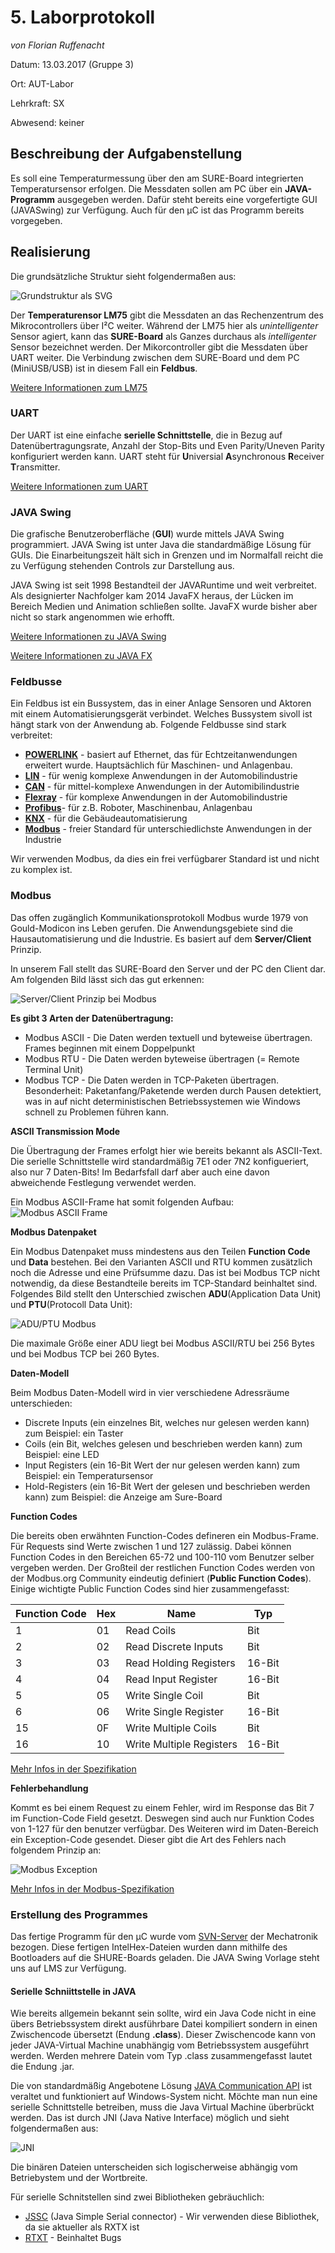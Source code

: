 # **5. Laborprotokoll** 

*von Florian Ruffenacht*

Datum: 13.03.2017 (Gruppe 3)

Ort: AUT-Labor

Lehrkraft: SX

Abwesend: keiner

## **Beschreibung der Aufgabenstellung**

Es soll eine Temperaturmessung über den am SURE-Board integrierten Temperatursensor erfolgen. Die Messdaten sollen am PC über ein **JAVA-Programm** ausgegeben werden. Dafür steht bereits eine vorgefertigte GUI (JAVASwing) zur Verfügung. Auch für den µC ist das Programm bereits vorgegeben.

## **Realisierung**

Die grundsätzliche Struktur sieht folgendermaßen aus:

![Grundstruktur als SVG](https://github.com/HTLMechatronics/m14-la1-sx/blob/rufflm14/rufflm14/BildGrundstruktur.svg)

Der  **Temperaturensor LM75** gibt die Messdaten an das Rechenzentrum des Mikrocontrollers über I²C weiter. Während der LM75 hier als _unintelligenter_ Sensor agiert, kann das **SURE-Board** als Ganzes durchaus als _intelligenter_ Sensor bezeichnet werden. Der Mikorcontroller gibt die Messdaten über UART weiter. Die Verbindung zwischen dem SURE-Board und dem PC (MiniUSB/USB) ist in diesem Fall ein **Feldbus**.

[Weitere Informationen zum LM75](http://www.franksteinberg.de/lm75.htm)


### UART

Der UART ist eine einfache **serielle Schnittstelle**, die in Bezug auf Datenübertragungsrate, Anzahl der Stop-Bits und Even Parity/Uneven Parity konfiguriert werden kann. UART steht für **U**niversial **A**synchronous **R**eceiver **T**ransmitter. 

[Weitere Informationen zum UART](https://www.mikrocontroller.net/articles/AVR-Tutorial:_UART)

### JAVA Swing 

Die grafische Benutzeroberfläche (**GUI**) wurde mittels JAVA Swing programmiert. JAVA Swing ist unter Java die standardmäßige Lösung für GUIs. Die Einarbeitungszeit hält sich in Grenzen und im Normalfall reicht die zu Verfügung stehenden  Controls zur Darstellung aus. 

JAVA Swing ist seit 1998 Bestandteil der JAVARuntime und weit verbreitet. Als designierter Nachfolger kam 2014 JavaFX heraus, der Lücken im Bereich Medien und Animation schließen sollte. JavaFX wurde bisher aber nicht so stark angenommen wie erhofft.

[Weitere Informationen zu JAVA Swing](https://de.wikipedia.org/wiki/JavaFX)

[Weitere Informationen zu JAVA FX](https://de.wikipedia.org/wiki/Swing_(Java))

### Feldbusse


Ein Feldbus ist ein Bussystem, das in einer Anlage Sensoren und Aktoren mit einem Automatisierungsgerät verbindet. Welches Bussystem sivoll ist  hängt stark von der Anwendung ab. Folgende Feldbusse sind stark verbreitet:

* **[POWERLINK](https://de.wikipedia.org/wiki/Ethernet_Powerlink)** - basiert auf Ethernet, das für Echtzeitanwendungen erweitert wurde. Hauptsächlich für Maschinen- und Anlagenbau. 
* **[LIN](https://de.wikipedia.org/wiki/Local_Interconnect_Network)** - für wenig komplexe Anwendungen in der Automobilindustrie
* **[CAN](https://de.wikipedia.org/wiki/Controller_Area_Network)** - für mittel-komplexe Anwendungen in der Automibilindustrie
* **[Flexray](https://de.wikipedia.org/wiki/FlexRay)** - für komplexe Anwendungen in der Automobilindustrie
* **[Profibus](https://de.wikipedia.org/wiki/Profibus)**- für z.B. Roboter, Maschinenbau, Anlagenbau
* **[KNX](https://de.wikipedia.org/wiki/KNX-Standard)** - für die Gebäudeautomatisierung
* **[Modbus](https://de.wikipedia.org/wiki/Modbus)** - freier Standard für unterschiedlichste Anwendungen in der Industrie

Wir verwenden Modbus, da dies ein frei verfügbarer Standard ist und nicht zu komplex ist.

### Modbus

Das offen zugänglich Kommunikationsprotokoll Modbus wurde 1979 von Gould-Modicon ins Leben gerufen. Die Anwendungsgebiete sind die Hausautomatisierung und die Industrie. Es basiert auf dem **Server/Client** Prinzip. 

In unserem Fall stellt das SURE-Board den Server und der PC den Client dar. Am folgenden Bild lässt sich das gut erkennen:

![Server/Client Prinzip bei Modbus](https://github.com/HTLMechatronics/m14-la1-sx/blob/rufflm14/rufflm14/ModbusServerClient.png)

**Es gibt 3 Arten der Datenübertragung:**

* Modbus ASCII - Die Daten werden textuell und byteweise übertragen. Frames beginnen mit einem Doppelpunkt
* Modbus RTU - Die Daten werden byteweise übertragen (= Remote Terminal Unit)
* Modbus TCP - Die Daten werden in TCP-Paketen übertragen. Besonderheit: Paketanfang/Paketende werden durch Pausen detektiert, was in auf nicht deterministischen Betriebssystemen wie Windows schnell zu Problemen führen kann.

**ASCII Transmission Mode**

Die Übertragung der Frames erfolgt hier wie bereits bekannt als ASCII-Text. Die serielle Schnittstelle wird standardmäßig 7E1 oder 7N2 konfigueriert, also nur 7 Daten-Bits! Im Bedarfsfall darf aber auch eine davon abweichende Festlegung verwendet werden.

Ein Modbus ASCII-Frame hat somit folgenden Aufbau:
![Modbus ASCII Frame](https://github.com/HTLMechatronics/m14-la1-sx/blob/rufflm14/rufflm14/ModbusASCII.png)

**Modbus Datenpaket**

Ein Modbus Datenpaket muss mindestens aus den Teilen **Function Code** und **Data** bestehen. Bei den Varianten ASCII und RTU kommen zusätzlich noch die Adresse und eine Prüfsumme dazu. Das ist bei Modbus TCP nicht notwendig, da diese Bestandteile bereits im TCP-Standard beinhaltet sind. Folgendes Bild stellt den Unterschied zwischen **ADU**(Application Data Unit) und **PTU**(Protocoll Data Unit):

![ADU/PTU Modbus](https://github.com/HTLMechatronics/m14-la1-sx/blob/rufflm14/rufflm14/ModbusADUPDU.png)

Die maximale Größe einer ADU liegt bei Modbus ASCII/RTU bei 256 Bytes und bei Modbus TCP bei 260 Bytes.

**Daten-Modell**

Beim Modbus Daten-Modell wird in vier verschiedene Adressräume unterschieden:

* Discrete Inputs (ein einzelnes Bit, welches nur gelesen werden kann) zum Beispiel: ein Taster
* Coils (ein Bit, welches gelesen und beschrieben werden kann) zum Beispiel: eine LED
* Input Registers (ein 16-Bit Wert der nur gelesen werden kann) zum Beispiel: ein Temperatursensor
* Hold-Registers (ein 16-Bit Wert der gelesen und beschrieben werden kann) zum Beispiel: die Anzeige am Sure-Board

**Function Codes**

Die  bereits oben erwähnten Function-Codes defineren ein Modbus-Frame. Für Requests sind Werte zwischen 1 und 127 zulässig. Dabei können Function Codes in den Bereichen 65-72 und 100-110 vom Benutzer selber vergeben werden. Der Großteil der restlichen Function Codes werden von der Modbus.org Community eindeutig definiert (**Public Function Codes**).
Einige wichtigte Public Function Codes sind hier zusammengefasst:

Function Code | Hex | Name | Typ
--------------- | --------- | --------- | ---
1 | 01 | Read Coils | Bit
2 | 02 | Read Discrete Inputs | Bit
3 | 03 | Read Holding Registers | 16-Bit
4 | 04 | Read Input Register | 16-Bit
5 | 05 | Write Single Coil | Bit
6 | 06 | Write Single Register | 16-Bit 
15| 0F | Write Multiple Coils |	Bit
16| 10 | Write Multiple Registers | 16-Bit

[Mehr Infos in der Spezifikation](http://www.modbus.org/docs/Modbus_Application_Protocol_V1_1b3.pdf)

**Fehlerbehandlung** 

Kommt es bei einem Request zu einem Fehler, wird im Response das Bit 7 im Function-Code Field gesetzt. Deswegen sind auch nur Funktion Codes von 1-127 für den benutzer verfügbar. Des Weiteren wird im Daten-Bereich ein Exception-Code gesendet. Dieser gibt die Art des Fehlers nach folgendem Prinzip an:

![Modbus Exception](https://github.com/HTLMechatronics/m14-la1-sx/blob/rufflm14/rufflm14/ModbusException%20Code.png)

[Mehr Infos in der Modbus-Spezifikation](http://www.modbus.org/docs/Modbus_Application_Protocol_V1_1b3.pdf)

### Erstellung des Programmes

Das fertige Programm für den µC wurde vom [SVN-Server](https://www.htl-mechatronik.at/svn/modbus) der Mechatronik bezogen. Diese fertigen IntelHex-Dateien wurden dann mithilfe des Bootloaders auf die SHURE-Boards geladen. Die JAVA Swing Vorlage steht uns auf LMS zur Verfügung.

#### Serielle Schniittstelle in JAVA

Wie bereits allgemein bekannt sein sollte, wird ein Java Code nicht in eine übers Betriebssystem direkt ausführbare Datei kompiliert sondern in einen Zwischencode übersetzt (Endung **.class**). Dieser Zwischencode kann von jeder JAVA-Virtual Machine unabhängig vom Betriebssystem ausgeführt werden. Werden mehrere Datein vom Typ .class zusammengefasst lautet die Endung .jar. 

Die von standardmäßig Angebotene Lösung [JAVA Communication API](http://www.oracle.com/technetwork/java/index-jsp-141752.html) ist veraltet und funktioniert auf Windows-System nicht. Möchte man nun eine serielle Schnittstelle betreiben, muss die Java Virtual Machine überbrückt werden. Das ist durch JNI (Java  Native Interface) möglich und sieht folgendermaßen aus:

![JNI](https://github.com/HTLMechatronics/m14-la1-sx/blob/rufflm14/rufflm14/JNI.svg)

Die binären Dateien unterscheiden sich logischerweise abhängig vom Betriebystem und der Wortbreite.

Für serielle Schnitstellen sind zwei Bibliotheken gebräuchlich:

* [JSSC](https://github.com/scream3r/java-simple-serial-connector) (Java Simple Serial connector) - Wir verwenden diese Bibliothek, da sie aktueller als RXTX ist
* [RTXT](http://rxtx.qbang.org/wiki/index.php/Main_Page) - Beinhaltet Bugs 
